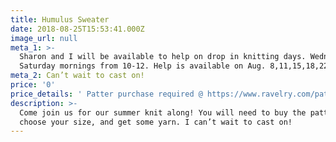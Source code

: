 ```yaml
---
title: Humulus Sweater
date: 2018-08-25T15:53:41.000Z
image_url: null
meta_1: >-
  Sharon and I will be available to help on drop in knitting days. Wednesday and
  Saturday mornings from 10-12. Help is available on Aug. 8,11,15,18,22, and 25
meta_2: Can’t wait to cast on!
price: '0'
price_details: ' Patter purchase required @ https://www.ravelry.com/patterns/library/humulus-2'
description: >-
  Come join us for our summer knit along! You will need to buy the pattern,
  choose your size, and get some yarn. I can’t wait to cast on!
---
```







